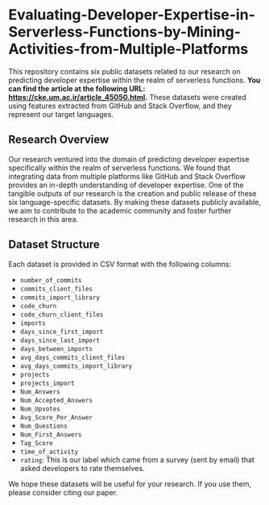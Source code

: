 # Evaluating-Developer-Expertise-in-Serverless-Functions-by-Mining-Activities-from-Multiple-Platforms

This repository contains six public datasets related to our research on predicting developer expertise within the realm of serverless functions. **You can find the article at the following URL: https://cke.um.ac.ir/article_45050.html.** These datasets were created using features extracted from GitHub and Stack Overflow, and they represent our target languages.


## Research Overview

Our research ventured into the domain of predicting developer expertise specifically within the realm of serverless functions. We found that integrating data from multiple platforms like GitHub and Stack Overflow provides an in-depth understanding of developer expertise. One of the tangible outputs of our research is the creation and public release of these six language-specific datasets. By making these datasets publicly available, we aim to contribute to the academic community and foster further research in this area.

## Dataset Structure

Each dataset is provided in CSV format with the following columns:

- `number_of_commits`
- `commits_client_files`
- `commits_import_library`
- `code_churn`
- `code_churn_client_files`
- `imports`
- `days_since_first_import`
- `days_since_last_import`
- `days_between_imports`
- `avg_days_commits_client_files`
- `avg_days_commits_import_library`
- `projects`
- `projects_import`
- `Num_Answers`
- `Num_Accepted_Answers`
- `Num_Upvotes`
- `Avg_Score_Per_Answer`
- `Num_Questions`
- `Num_First_Answers`
- `Tag_Score`
- `time_of_activity`
- `rating`: This is our label which came from a survey (sent by email) that asked developers to rate themselves.

We hope these datasets will be useful for your research. If you use them, please consider citing our paper.
